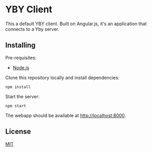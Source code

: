 # YBY Client

This a default YBY client. Built on Angular.js, it's an application that connects to a Yby server.

## Installing

Pre-requisites:

- [Node.js](https://nodejs.org)

Clone this repository locally and install dependencies:

    npm install

Start the server:

	npm start

The webapp should be available at [http://localhost:8000](http://localhost:8000).

## License

[MIT](LICENSE)